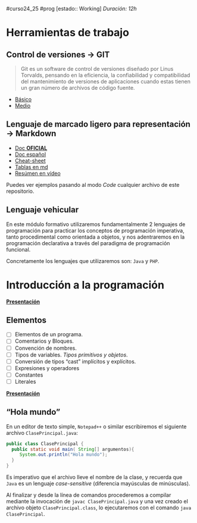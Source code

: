 #curso24_25 #prog [estado:: Working] _Duración: 12h_

# Herramientas de trabajo
## Control de versiones -> GIT
> Git es un software de control de versiones diseñado por Linus Torvalds, pensando en la eficiencia, la confiabilidad y compatibilidad del mantenimiento de versiones de aplicaciones cuando estas tienen un gran número de archivos de código fuente.

+ [Básico](https://github.com/luiscastelar/clases24_25/blob/main/comun/GIT.md)
+ [Medio](https://github.com/luiscastelar/clases24_25/blob/main/comun/GIT-ramas.md)

## Lenguaje de marcado ligero para representación -> Markdown
+ [Doc **OFICIAL**](https://www.markdownguide.org/basic-syntax)
+ [Doc español](https://markdown.es/sintaxis-markdown/)
+ [Cheat-sheet](https://www.markdownguide.org/cheat-sheet)
+ [Tablas en md](https://www.tablesgenerator.com/markdown_tables)
+ [Resúmen en vídeo](https://www.youtube.com/watch?v=oxaH9CFpeEE)

Puedes ver ejemplos pasando al modo *Code* cualquier archivo de este repositorio.

## Lenguaje vehicular
En este módulo formativo utilizaremos fundamentalmente 2 lenguajes de programación para practicar los conceptos de programación imperativa, tanto procedimental como orientada a objetos, y nos adentraremos en la programación declarativa a través del paradigma de programación funcional.

Concretamente los lenguajes que utilizaremos son: `Java` y `PHP`.


# Introducción a la programación
[**Presentación**](https://docs.google.com/presentation/d/1N-r1Q85aI-BBZGKY4FboaPhIPeNRucs7gqem8ir0C3I/edit?usp=sharing)

## Elementos
   + [ ] Elementos de un programa.
   + [ ] Comentarios y Bloques.
   + [ ] Convención de nombres.
   + [ ] Tipos de variables. _Tipos primitivos y objetos_.
   + [ ] Conversión de tipos “cast” implícitos y explícitos.
   + [ ] Expresiones y operadores
   + [ ] Constantes
   + [ ] Literales

[**Presentación**](https://docs.google.com/presentation/d/1j_MCgYztYLeDAEIYhAUENkZetzkev1Rzx02BuQXTcQQ/edit?usp=sharing)

## “Hola mundo”
En un editor de texto simple, `Notepad++` o similar escribiremos el siguiente archivo `ClasePrincipal.java`:
```java
public class ClasePrincipal {
  public static void main( String[] argumentos){
     System.out.println("Hola mundo");
  }
}
```

Es imperativo que el archivo lleve el nombre de la clase, y recuerda que `Java` es un lenguaje _case-sensitive_ (diferencia mayúsculas de minúsculas).

Al finalizar y desde la línea de comandos procederemos a compilar mediante la invocación de `javac ClasePrincipal.java` y una vez creado el archivo objeto `ClasePrincipal.class`, lo ejecutaremos con el comando `java ClasePrincipal`.